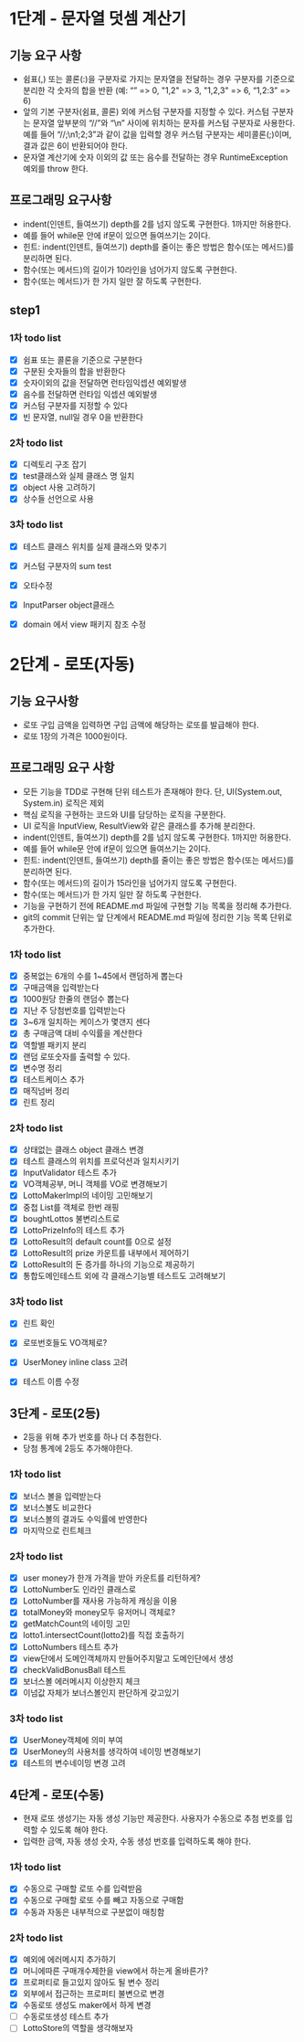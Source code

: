 # 1단계 - 문자열 덧셈 계산기

## 기능 요구 사항
- 쉼표(,) 또는 콜론(:)을 구분자로 가지는 문자열을 전달하는 경우 구분자를 기준으로 분리한 각 숫자의 합을 반환 (예: “” => 0, "1,2" => 3, "1,2,3" => 6, “1,2:3” => 6)  
- 앞의 기본 구분자(쉼표, 콜론) 외에 커스텀 구분자를 지정할 수 있다. 커스텀 구분자는 문자열 앞부분의 “//”와 “\n” 사이에 위치하는 문자를 커스텀 구분자로 사용한다. 예를 들어 “//;\n1;2;3”과 같이 값을 입력할 경우 커스텀 구분자는 세미콜론(;)이며, 결과 값은 6이 반환되어야 한다.  
- 문자열 계산기에 숫자 이외의 값 또는 음수를 전달하는 경우 RuntimeException 예외를 throw 한다.

## 프로그래밍 요구사항
- indent(인덴트, 들여쓰기) depth를 2를 넘지 않도록 구현한다. 1까지만 허용한다.
- 예를 들어 while문 안에 if문이 있으면 들여쓰기는 2이다.
- 힌트: indent(인덴트, 들여쓰기) depth를 줄이는 좋은 방법은 함수(또는 메서드)를 분리하면 된다.
- 함수(또는 메서드)의 길이가 10라인을 넘어가지 않도록 구현한다.
- 함수(또는 메서드)가 한 가지 일만 잘 하도록 구현한다.


## step1
### 1차 todo list
- [x] 쉼표 또는 콜론을 기준으로 구분한다
- [x] 구분된 숫자들의 합을 반환한다
- [x] 숫자이외의 값을 전달하면 런타임익셉션 예외발생
- [x] 음수를 전달하면 런타임 익셉션 예외발생
- [x] 커스텀 구분자를 지정할 수 있다
- [x] 빈 문자열, null일 경우 0을 반환한다

### 2차 todo list
- [x] 디렉토리 구조 잡기
- [x] test클래스와 실제 클래스 명 일치
- [x] object 사용 고려하기
- [x] 상수들 선언으로 사용

### 3차 todo list
- [x] 테스트 클래스 위치를 실제 클래스와 맞추기
- [x] 커스텀 구분자의 sum test
- [x] 오타수정
- [x] InputParser object클래스
- [x] domain 에서 view 패키지 참조 수정


# 2단계 - 로또(자동)

## 기능 요구사항
- 로또 구입 금액을 입력하면 구입 금액에 해당하는 로또를 발급해야 한다.
- 로또 1장의 가격은 1000원이다.

## 프로그래밍 요구 사항
- 모든 기능을 TDD로 구현해 단위 테스트가 존재해야 한다. 단, UI(System.out, System.in) 로직은 제외
- 핵심 로직을 구현하는 코드와 UI를 담당하는 로직을 구분한다.
- UI 로직을 InputView, ResultView와 같은 클래스를 추가해 분리한다.
- indent(인덴트, 들여쓰기) depth를 2를 넘지 않도록 구현한다. 1까지만 허용한다.
- 예를 들어 while문 안에 if문이 있으면 들여쓰기는 2이다.
- 힌트: indent(인덴트, 들여쓰기) depth를 줄이는 좋은 방법은 함수(또는 메서드)를 분리하면 된다.
- 함수(또는 메서드)의 길이가 15라인을 넘어가지 않도록 구현한다.
- 함수(또는 메서드)가 한 가지 일만 잘 하도록 구현한다.
- 기능을 구현하기 전에 README.md 파일에 구현할 기능 목록을 정리해 추가한다.
- git의 commit 단위는 앞 단계에서 README.md 파일에 정리한 기능 목록 단위로 추가한다.

### 1차 todo list
- [x] 중복없는 6개의 수를 1~45에서 랜덤하게 뽑는다
- [x] 구매금액을 입력받는다
- [x] 1000원당 한줄의 랜덤수 뽑는다
- [x] 지난 주 당첨번호를 입력받는다
- [x] 3~6개 일치하는 케이스가 몇갠지 센다
- [x] 총 구매금액 대비 수익률을 계산한다
- [x] 역할별 패키지 분리
- [x] 랜덤 로또숫자를 출력할 수 있다.
- [x] 변수명 정리
- [x] 테스트케이스 추가
- [x] 매직넘버 정리
- [x] 린트 정리

### 2차 todo list
- [x] 상태없는 클래스 object 클래스 변경
- [x] 테스트 클래스의 위치를 프로덕션과 일치시키기
- [x] InputValidator 테스트 추가
- [x] VO객체공부, 머니 객체를 VO로 변경해보기
- [x] LottoMakerImpl의 네이밍 고민해보기
- [x] 중첩 List를 객체로 한번 래핑
- [x] boughtLottos 불변리스트로
- [x] LottoPrizeInfo의 테스트 추가
- [x] LottoResult의 default count를 0으로 설정
- [x] LottoResult의 prize 카운트를 내부에서 제어하기
- [x] LottoResult의 돈 증가를 하나의 기능으로 제공하기
- [x] 통합도메인테스트 외에 각 클래스기능별 테스트도 고려해보기

### 3차 todo list
- [x] 린트 확인
- [x] 로또번호들도 VO객체로?
- [x] UserMoney inline class 고려
- [x] 테스트 이름 수정


## 3단계 - 로또(2등)
- 2등을 위해 추가 번호를 하나 더 추첨한다.
- 당첨 통계에 2등도 추가해야한다.

### 1차 todo list
- [x] 보너스 볼을 입력받는다
- [x] 보너스볼도 비교한다
- [x] 보너스볼의 결과도 수익률에 반영한다
- [x] 마지막으로 린트체크

### 2차 todo list
- [x] user money가 한개 가격을 받아 카운트를 리턴하게?
- [x] LottoNumber도 인라인 클래스로
- [x] LottoNumber를 재사용 가능하게 캐싱을 이용
- [x] totalMoney와 money모두 유저머니 객체로? 
- [x] getMatchCount의 네이밍 고민
- [x] lotto1.intersectCount(lotto2)를 직접 호출하기
- [x] LottoNumbers 테스트 추가
- [x] view단에서 도메인객체까지 만들어주지말고 도메인단에서 생성
- [x] checkValidBonusBall 테스트
- [x] 보너스볼 에러메시지 이상한지 체크
- [x] 이넘값 자체가 보너스볼인지 판단하게 갖고있기

### 3차 todo list
- [x] UserMoney객체에 의미 부여
- [x] UserMoney의 사용처를 생각하여 네이밍 변경해보기
- [x] 테스트의 변수네이밍 변경 고려

## 4단계 - 로또(수동)
- 현재 로또 생성기는 자동 생성 기능만 제공한다. 사용자가 수동으로 추첨 번호를 입력할 수 있도록 해야 한다.
- 입력한 금액, 자동 생성 숫자, 수동 생성 번호를 입력하도록 해야 한다.

### 1차 todo list
- [x] 수동으로 구매할 로또 수를 입력받음
- [x] 수동으로 구매할 로또 수를 빼고 자동으로 구매함
- [x] 수동과 자동은 내부적으로 구분없이 매칭함

### 2차 todo list
- [x] 예외에 에러메시지 추가하기
- [x] 머니에따른 구매개수제한을 view에서 하는게 올바른가? 
- [x] 프로퍼티로 들고있지 않아도 될 변수 정리
- [x] 외부에서 접근하는 프로퍼티 불변으로 변경
- [x] 수동로또 생성도 maker에서 하게 변경
- [ ] 수동로또생성 테스트 추가
- [ ] LottoStore의 역할을 생각해보자